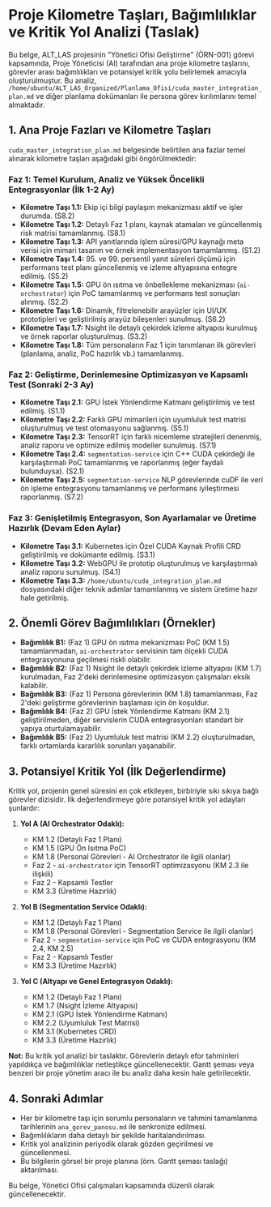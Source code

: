 # Proje Kilometre Taşları, Bağımlılıklar ve Kritik Yol Analizi (Taslak)

Bu belge, ALT_LAS projesinin "Yönetici Ofisi Geliştirme" (ÖRN-001) görevi kapsamında, Proje Yöneticisi (AI) tarafından ana proje kilometre taşlarını, görevler arası bağımlılıkları ve potansiyel kritik yolu belirlemek amacıyla oluşturulmuştur. Bu analiz, `/home/ubuntu/ALT_LAS_Organized/Planlama_Ofisi/cuda_master_integration_plan.md` ve diğer planlama dokümanları ile persona görev kırılımlarını temel almaktadır.

## 1. Ana Proje Fazları ve Kilometre Taşları

`cuda_master_integration_plan.md` belgesinde belirtilen ana fazlar temel alınarak kilometre taşları aşağıdaki gibi öngörülmektedir:

### Faz 1: Temel Kurulum, Analiz ve Yüksek Öncelikli Entegrasyonlar (İlk 1-2 Ay)
*   **Kilometre Taşı 1.1:** Ekip içi bilgi paylaşım mekanizması aktif ve işler durumda. (S8.2)
*   **Kilometre Taşı 1.2:** Detaylı Faz 1 planı, kaynak atamaları ve güncellenmiş risk matrisi tamamlanmış. (S8.1)
*   **Kilometre Taşı 1.3:** API yanıtlarında işlem süresi/GPU kaynağı meta verisi için mimari tasarım ve örnek implementasyon tamamlanmış. (S1.2)
*   **Kilometre Taşı 1.4:** 95. ve 99. persentil yanıt süreleri ölçümü için performans test planı güncellenmiş ve izleme altyapısına entegre edilmiş. (S5.2)
*   **Kilometre Taşı 1.5:** GPU ön ısıtma ve önbellekleme mekanizması (`ai-orchestrator`) için PoC tamamlanmış ve performans test sonuçları alınmış. (S2.2)
*   **Kilometre Taşı 1.6:** Dinamik, filtrelenebilir arayüzler için UI/UX prototipleri ve geliştirilmiş arayüz bileşenleri sunulmuş. (S6.2)
*   **Kilometre Taşı 1.7:** Nsight ile detaylı çekirdek izleme altyapısı kurulmuş ve örnek raporlar oluşturulmuş. (S3.2)
*   **Kilometre Taşı 1.8:** Tüm personaların Faz 1 için tanımlanan ilk görevleri (planlama, analiz, PoC hazırlık vb.) tamamlanmış.

### Faz 2: Geliştirme, Derinlemesine Optimizasyon ve Kapsamlı Test (Sonraki 2-3 Ay)
*   **Kilometre Taşı 2.1:** GPU İstek Yönlendirme Katmanı geliştirilmiş ve test edilmiş. (S1.1)
*   **Kilometre Taşı 2.2:** Farklı GPU mimarileri için uyumluluk test matrisi oluşturulmuş ve test otomasyonu sağlanmış. (S5.1)
*   **Kilometre Taşı 2.3:** TensorRT için farklı nicemleme stratejileri denenmiş, analiz raporu ve optimize edilmiş modeller sunulmuş. (S7.1)
*   **Kilometre Taşı 2.4:** `segmentation-service` için C++ CUDA çekirdeği ile karşılaştırmalı PoC tamamlanmış ve raporlanmış (eğer faydalı bulunduysa). (S2.1)
*   **Kilometre Taşı 2.5:** `segmentation-service` NLP görevlerinde cuDF ile veri ön işleme entegrasyonu tamamlanmış ve performans iyileştirmesi raporlanmış. (S7.2)

### Faz 3: Genişletilmiş Entegrasyon, Son Ayarlamalar ve Üretime Hazırlık (Devam Eden Aylar)
*   **Kilometre Taşı 3.1:** Kubernetes için Özel CUDA Kaynak Profili CRD geliştirilmiş ve dokümante edilmiş. (S3.1)
*   **Kilometre Taşı 3.2:** WebGPU ile prototip oluşturulmuş ve karşılaştırmalı analiz raporu sunulmuş. (S4.1)
*   **Kilometre Taşı 3.3:** `/home/ubuntu/cuda_integration_plan.md` dosyasındaki diğer teknik adımlar tamamlanmış ve sistem üretime hazır hale getirilmiş.

## 2. Önemli Görev Bağımlılıkları (Örnekler)

*   **Bağımlılık B1:** (Faz 1) GPU ön ısıtma mekanizması PoC (KM 1.5) tamamlanmadan, `ai-orchestrator` servisinin tam ölçekli CUDA entegrasyonuna geçilmesi riskli olabilir.
*   **Bağımlılık B2:** (Faz 1) Nsight ile detaylı çekirdek izleme altyapısı (KM 1.7) kurulmadan, Faz 2'deki derinlemesine optimizasyon çalışmaları eksik kalabilir.
*   **Bağımlılık B3:** (Faz 1) Persona görevlerinin (KM 1.8) tamamlanması, Faz 2'deki geliştirme görevlerinin başlaması için ön koşuldur.
*   **Bağımlılık B4:** (Faz 2) GPU İstek Yönlendirme Katmanı (KM 2.1) geliştirilmeden, diğer servislerin CUDA entegrasyonları standart bir yapıya oturtulamayabilir.
*   **Bağımlılık B5:** (Faz 2) Uyumluluk test matrisi (KM 2.2) oluşturulmadan, farklı ortamlarda kararlılık sorunları yaşanabilir.

## 3. Potansiyel Kritik Yol (İlk Değerlendirme)

Kritik yol, projenin genel süresini en çok etkileyen, birbiriyle sıkı sıkıya bağlı görevler dizisidir. İlk değerlendirmeye göre potansiyel kritik yol adayları şunlardır:

1.  **Yol A (AI Orchestrator Odaklı):**
    *   KM 1.2 (Detaylı Faz 1 Planı)
    *   KM 1.5 (GPU Ön Isıtma PoC)
    *   KM 1.8 (Personal Görevleri - AI Orchestrator ile ilgili olanlar)
    *   Faz 2 - `ai-orchestrator` için TensorRT optimizasyonu (KM 2.3 ile ilişkili)
    *   Faz 2 - Kapsamlı Testler
    *   KM 3.3 (Üretime Hazırlık)

2.  **Yol B (Segmentation Service Odaklı):**
    *   KM 1.2 (Detaylı Faz 1 Planı)
    *   KM 1.8 (Personal Görevleri - Segmentation Service ile ilgili olanlar)
    *   Faz 2 - `segmentation-service` için PoC ve CUDA entegrasyonu (KM 2.4, KM 2.5)
    *   Faz 2 - Kapsamlı Testler
    *   KM 3.3 (Üretime Hazırlık)

3.  **Yol C (Altyapı ve Genel Entegrasyon Odaklı):**
    *   KM 1.2 (Detaylı Faz 1 Planı)
    *   KM 1.7 (Nsight İzleme Altyapısı)
    *   KM 2.1 (GPU İstek Yönlendirme Katmanı)
    *   KM 2.2 (Uyumluluk Test Matrisi)
    *   KM 3.1 (Kubernetes CRD)
    *   KM 3.3 (Üretime Hazırlık)

**Not:** Bu kritik yol analizi bir taslaktır. Görevlerin detaylı efor tahminleri yapıldıkça ve bağımlılıklar netleştikçe güncellenecektir. Gantt şeması veya benzeri bir proje yönetim aracı ile bu analiz daha kesin hale getirilecektir.

## 4. Sonraki Adımlar

*   Her bir kilometre taşı için sorumlu personaların ve tahmini tamamlanma tarihlerinin `ana_gorev_panosu.md` ile senkronize edilmesi.
*   Bağımlılıkların daha detaylı bir şekilde haritalandırılması.
*   Kritik yol analizinin periyodik olarak gözden geçirilmesi ve güncellenmesi.
*   Bu bilgilerin görsel bir proje planına (örn. Gantt şeması taslağı) aktarılması.

Bu belge, Yönetici Ofisi çalışmaları kapsamında düzenli olarak güncellenecektir.

